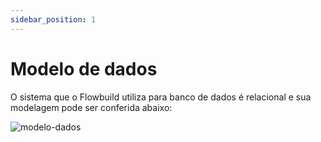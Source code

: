 ```yaml
---
sidebar_position: 1
---
```


# Modelo de dados

O sistema que o Flowbuild utiliza para banco de dados é relacional e sua modelagem
pode ser conferida abaixo:

![modelo-dados](/../.././workflow-api-doc/static/img/workflow-modelo-dados.png)
